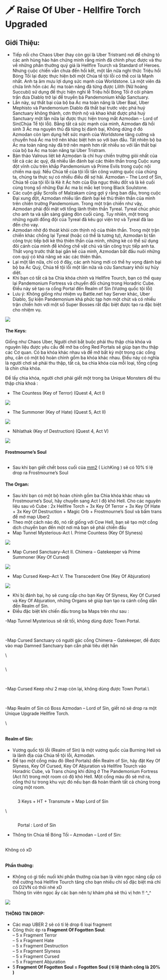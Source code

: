 # 🗡 Raise Of Uber - Hellfire Torch Upgraded

## Giới Thiệu:

* Tiếp nối cho Chaos Uber (hay còn gọi là Uber Tristram) nơi để chứng tỏ các anh hùng hảo hán chứng minh rằng mình đã chinh phục được và thu về những phần thưởng quý giá là Hellfire Tourch và Standard of Heroes. Nhưng cuộc chiến vẫn chưa đến hồi kết, một lần nữa nghi thức Triệu hồi Bóng Tối lại được thực hiện bởi một Chúa tể tội lỗi có thể coi là Mạnh nhất. Anh ta âm mưu lợi dụng sức mạnh của Worldstone. Là một viên đá chứa linh hồn các Ác ma toàn năng đã từng được Lilith (Nữ hoàng Succubi) sử dụng để thực hiện nghi lễ Triệu hồi Bóng Tối ở cõi phàm trần đưa Diablo trở lại để truyền bá Pandemonium khắp Sanctuary.
* Lần này, sự thất bại của bộ ba Ác ma toàn năng là Uber Baal, Uber Mephisto và Pandemonium Diablo đã thất bại trước việc phá huỷ Sanctuary không thành, cơn thịnh nộ và khao khát được phá huỷ Sanctuary một lần nữa lại được thực hiện trong mắt Azmodan – Lord of Sin(Chúa Tể tội lỗi). Bằng tất cả sức mạnh của mình, Azmodan đã hồi sinh 3 Ác ma nguyên thủ đã từng bị đánh bại, Không dừng ở đó Azmodan còn lạm dụng hết sức mạnh của Worldstone tăng cường và chuyển hoá Ác ma trở nên khác biệt hơn so với ban đầu. Tất nhiên bộ ba Ác ma toàn năng này đã trở nên mạnh hơn rất nhiều so với lần thất bại của bộ ba Ác ma toàn năng tại Uber Tristram.
* Bản thảo Valrous liệt kê Azmodan là chỉ huy chiến trường giỏi nhất của tất cả các ác quỷ, đã nhiều lần đánh bại các thiên thần trong Cuộc xung đột vĩnh cửu trên khắp Pandemonium và Prime Evils trong cuộc nội chiến ma quỷ. Nếu Chúa tể của tội lỗi tấn công vương quốc của chúng ta, chúng ta thực sự có nhiều điều để sợ hãi. Azmodan – The Lord of Sin, Chúa tể của tội lỗi là Kẻ ít Ác hơn của Địa ngục thiêu đốt và là kẻ cuối cùng trong số những Đại Ác ma bị mắc kẹt trong Black Soulstone.
* Các cuộn giấy Scrolls of Malzakam cũng gợi ý rằng ban đầu, trong cuộc Đại xung đột, Azmodan nhiều lần đánh bại kẻ thù thiên thần của mình trên chiến trường Pandemonium. Trong một trận chiến như vậy, Azmodan phải đối mặt với tổng lãnh thiên thần Tyreal. Tyreal chúc phúc cho anh ta và sẵn sàng giáng đòn cuối cùng. Tuy nhiên, một trong những người đồng đội của Tyreal đã kêu gọi viện trợ và Tyreal đã lao đến cho vay.
* Azmodan nhờ đó thoát khỏi cơn thịnh nộ của thiên thần. Trong một trận chiến khác chống lại Tyreal (hoặc có thể là tương tự), Azmodan bị tấn công trực tiếp bởi kẻ thù thiên thần của mình, những kẻ có thể sử dụng đôi cánh của mình để khống chế vật chủ và tấn công trực tiếp anh ta. Thất vọng trước thất bại gần kề của mình, Azmodan bắt đầu nuôi những con quỷ có khả năng xé xác các thiên thần.
* Lại một lần nữa, chỉ có ở đây, các anh hùng mới có thể hy vọng đánh bại bộ ba Ác Quỷ, Chúa tể tội lỗi một lần nữa và cứu Sanctuary khỏi sự hủy diệt.
* Khi bạn có tất cả ba Chìa khóa chính và Hellfire Tourch, bạn có thể quay lại Pandemonium Fortress và chuyển đổi chúng trong Horadric Cube. Điều này sẽ tạo ra cổng Portal đến Realm of Sin (Vương quốc tội lỗi)
* Lưu ý: Không giống như nhiệm vụ Battle.net hay Server khác, Uber Diablo, Sự kiện Pandemonium khá phức tạp hơn một chút và có nhiều trận chiến hơn với một số Super Bosses rất đặc biệt được tạo ra đặc biệt cho nhiệm vụ.

![](https://i0.wp.com/diablo2-vn.com/wp-content/uploads/2020/09/Realm-of-Sin.pnt\_.png?resize=1020%2C488\&ssl=1)

#### The Keys:

Giống như Chaos Uber, Người chơi bắt buộc phải thu thập chìa khóa và nguyên liệu được yêu cầu để mở ba cổng Red Portals sẽ giúp bạn thu thập các Cơ quan. Có ba khóa khác nhau và để mở bất kỳ một trong các cổng phụ, cần có một bộ hoàn chỉnh gồm ba khóa khác nhau. Điều này có nghĩa là người chơi sẽ phải thu thập, tất cả, ba chìa khóa của mỗi loại, tổng cộng là chín chìa khóa.

Để lấy chìa khóa, người chơi phải giết một trong ba Unique Monsters để thu thập chìa khoá :

* The Countess (Key of Terror) (Quest 4, Act I)

![](https://i0.wp.com/diablo2-vn.com/wp-content/uploads/2020/09/Key1.png?resize=1003%2C726\&ssl=1)

* The Summoner (Key of Hate) (Quest 5, Act II)

![](https://i0.wp.com/diablo2-vn.com/wp-content/uploads/2020/09/Key2.png?resize=1003%2C726\&ssl=1)

* Nihlathak (Key of Destruction) (Quest 4, Act V)

![](https://i2.wp.com/diablo2-vn.com/wp-content/uploads/2020/09/key3.png?resize=1001%2C725\&ssl=1)

#### Frostmourne’s Soul



<figure><img src="https://i2.wp.com/tm.diablo2-vn.com/app/uploads/2022/09/soulber2.png?resize=766%2C579&#x26;ssl=1" alt=""><figcaption></figcaption></figure>

* Sau khi bạn giết chết boss cuối của [mm2](https://tm.diablo2-vn.com/phu-ban/wrath-of-the-lich-king-mm2-s15/) ( LichKing ) sẽ có 10% tỉ lệ drop ra Frostmourne’s Soul

#### The Organ:

* Sau khi bạn có một bộ hoàn chỉnh gồm ba Chìa khóa khác nhau và Frostmourne’s Soul, hãy chuyển sang Act I độ khó Hell. Cho các nguyên liệu sau vô Cube : 2x Hellfire Torch + 3x Key Of Terror + 3x Key Of Hate + 3x Key Of Destruction + Magic Orb + Frostmourne’s Soul  và bấm trans để mở map Uber2
* Theo một cách nào đó, nó rất giống với Cow Hell, bạn sẽ tạo một cổng dịch chuyển bạn đến một nơi mà bạn sẽ phải chiến đấu
* Map Tunnel Mysterious-Act I. Prime Countess (Key Of Slyness)

![](https://i2.wp.com/diablo2-vn.com/wp-content/uploads/2020/09/Prime-Countess.png?resize=1020%2C656\&ssl=1)

* Map Cursed Sanctuary–Act II. Chimera – Gatekeeper và Prime Summoner (Key Of Cursed)

![](https://i0.wp.com/diablo2-vn.com/wp-content/uploads/2020/09/Prime-summoner.png?resize=1020%2C657\&ssl=1)

* Map Cursed Keep–Act V. The Transcedent One (Key Of Abjuration)

![](https://i2.wp.com/diablo2-vn.com/wp-content/uploads/2020/09/The-transcendent-one.png?resize=1020%2C657\&ssl=1)

* Khi bị đánh bại, họ sẽ cung cấp cho bạn Key Of Slyness, Key Of Cursed và Key Of Abjuration, những Organs sẽ giúp bạn tạo ra cánh cổng dẫn đến Realm of Sin.
* Điều đặc biệt khi chiến đấu trong ba Maps trên như sau :

\-Map Tunnel Mysterious sẽ rất tối, không dùng được Town Portal.

<figure><img src="https://i2.wp.com/diablo2-vn.com/wp-content/uploads/2020/09/Tunnel-mysterios1.png?resize=1020%2C657&#x26;ssl=1" alt=""><figcaption></figcaption></figure>

\
\-Map Cursed Sanctuary có người gác cổng Chimera – Gatekeeper, để được vào map Damned Sanctuary bạn cần phải tiêu diệt hắn

\


<figure><img src="https://i0.wp.com/diablo2-vn.com/wp-content/uploads/2020/09/Chimera.png?resize=1020%2C657&#x26;ssl=1" alt=""><figcaption></figcaption></figure>

\


<figure><img src="https://i2.wp.com/diablo2-vn.com/wp-content/uploads/2020/09/Dammed-Santuary.png?resize=1020%2C658&#x26;ssl=1" alt=""><figcaption></figcaption></figure>

\
\-Map Cursed Keep như 2 map còn lại, không dùng được Town Portal.\


<figure><img src="https://i1.wp.com/diablo2-vn.com/wp-content/uploads/2020/09/Cursed-keep1.png?resize=1020%2C656&#x26;ssl=1" alt=""><figcaption></figcaption></figure>

\
\-Map Realm of Sin có Boss Azmodan – Lord of Sin, giết nó sẽ drop ra một Unique Upgrade Hellfire Torch.

\


<figure><img src="https://i1.wp.com/diablo2-vn.com/wp-content/uploads/2020/09/Azmodan.png?resize=1020%2C657&#x26;ssl=1" alt=""><figcaption></figcaption></figure>

#### Realm of Sin:

* Vương quốc tội lỗi (Realm of Sin) là một vương quốc của Burning Hell và là lãnh địa của Chúa tể tội lỗi, Azmodan.
* Để tạo một cổng màu đỏ (Red Portals) đến Realm of Sin, hãy đặt Key Of Slyness, Key Of Cursed, Key Of Abjuration và Hellfire Tourch vào Horadric Cube, và Trans chúng khi đứng ở The Pandemonium Fortress (Act IV) trong một room có độ khó Hell. Một cổng màu đỏ sẽ mở ra, cổng thứ tư trong khu vực đó nếu bạn đã hoàn thành tất cả chúng trong cùng một room.

<figure><img src="https://i0.wp.com/diablo2-vn.com/wp-content/uploads/2020/09/Cube-2.png?resize=1020%2C657&#x26;ssl=1" alt=""><figcaption><p>3 Keys + HT + Transmute = Map Lord of Sin</p></figcaption></figure>

\


<figure><img src="https://i1.wp.com/diablo2-vn.com/wp-content/uploads/2020/09/Cube-trans.png?resize=1020%2C657&#x26;ssl=1" alt=""><figcaption><p>Portal :  Lord of Sin</p></figcaption></figure>



* Thông tin Chúa tể Bóng Tối – Azmodan – Lord of Sin:

\
Không có xD

<figure><img src="https://i1.wp.com/diablo2-vn.com/wp-content/uploads/2020/09/Azmodan.png?resize=1020%2C657&#x26;ssl=1" alt=""><figcaption></figcaption></figure>

#### Phần thưởng:

* Không có gì tiếc nuối khi phần thưởng của bạn là viên ngọc nâng cấp có thể cường hoá Hellfire Tourch tăng cho bạn nhiều chỉ số đặc biệt mà chỉ có D2VN có thôi nhé xD\
  Thông tin viên ngọc ấy các bạn nên tự khám phá sẽ thú vị hơn !! ^\_^

![](https://i0.wp.com/diablo2-vn.com/wp-content/uploads/2020/09/reward.png?resize=1020%2C658\&ssl=1)

#### **THÔNG TIN DROP:**

* Các map UBER 2 sẽ có tỉ lệ drop 6 loại fragment
* Công thức ép ra **Fragment Of Fogotten Soul**:\
  – 5 x Fragment Terror\
  – 5 x Fragment Hate\
  – 5 x Fragment Destruction\
  – 5 x Fragment Slyness\
  – 5 x Fragment Cursed\
  – 5 x Fragment Abjuration
* 5 **Fragment Of Fogotten Soul = Fogotten Soul ( tỉ lệ thành công là 20% )**
